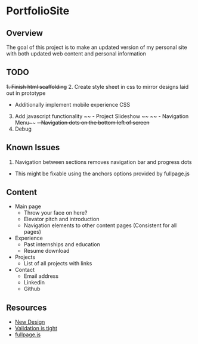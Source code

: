 # PortfolioSite

## Overview

The goal of this project is to make an updated version of my personal site with both updated web content and personal information

## TODO

~~1. Finish html scaffolding~~ 
2. Create style sheet in css to mirror designs laid out in prototype
  - Additionally implement mobile experience CSS
3. Add javascript functionality
  ~~ - Project Slideshow ~~
  ~~ - Navigation Menu~~
    ~~- Navigation dots on the bottom left of screen~~
4. Debug

## Known Issues

1. Navigation between sections removes navigation bar and progress dots 
  - This might be fixable using the anchors options provided by fullpage.js

## Content

- Main page
  - Throw your face on here?
  - Elevator pitch and introduction
  - Navigation elements to other content pages (Consistent for all pages)
- Experience
  - Past internships and education
  - Resume download
- Projects
  - List of all projects with links
- Contact
  - Email address
  - Linkedin
  - Github

## Resources

- [New Design](https://www.figma.com/file/kfnz4sLPOCrujNyy9Zux6E/Portfolio-Site-Take-2?node-id=0-1&t=NypfUbquA5YmsvMT-0)
- [Validation is tight](https://validator.w3.org/#validate_by_input)
- [fullpage.js](https://alvarotrigo.com/fullPage/docs/)
